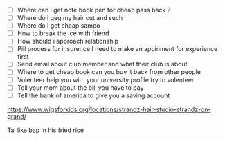 - [ ]  Where can i get note book pen for cheap pass back ? 
- [ ] Where do i geg my hair cut and such 
- [ ] Where do I get cheap sampo 
- [ ] How to break the ice with friend 
- [ ] How should i approach relationship 
- [ ] Pill process for insurence I need to make an apoinment for experience first 
- [ ] Send email about club member and what their club is about 
- [ ] Where to get cheap book can you buy it back from other people 
- [ ] Volenteer help you with your university profile try to volenteer 
- [ ] Tell your mom about the bill you have to pay 
- [ ] Tell the bank of america to give you a saving account 

https://www.wigsforkids.org/locations/strandz-hair-studio-strandz-on-grand/


Tai like bap in his fried rice 
